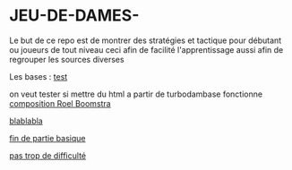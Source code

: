 # JEU-DE-DAMES-


Le but de ce repo est de montrer des stratégies et tactique pour débutant ou joueurs de tout niveau ceci afin de facilité l'apprentissage aussi afin de regrouper les sources diverses




Les bases : <a href="bases/index.html"> test </a>



on veut tester si mettre du html a partir de turbodambase fonctionne 
<a href="another.html"> composition Roel Boomstra</a>




<a href="test_lidraught.html"> blablabla</a>



<a href="premier_chap_endg.html"> fin de partie basique</a>

<a href="CORDIER_GUINARD.htm"> pas trop de difficulté </a>





